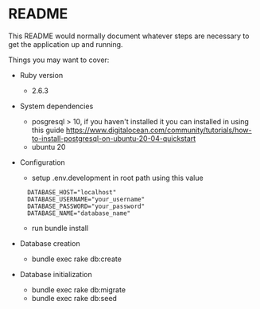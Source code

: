 # README

This README would normally document whatever steps are necessary to get the
application up and running.

Things you may want to cover:

* Ruby version
  - 2.6.3

* System dependencies
  - posgresql > 10, if you haven't installed it you can installed in using this guide https://www.digitalocean.com/community/tutorials/how-to-install-postgresql-on-ubuntu-20-04-quickstart
  - ubuntu 20

* Configuration
  - setup .env.development in root path using this value
  ```
    DATABASE_HOST="localhost"
    DATABASE_USERNAME="your_username"
    DATABASE_PASSWORD="your_password"
    DATABASE_NAME="database_name"
  ```
  - run bundle install

* Database creation
  - bundle exec rake db:create

* Database initialization
  - bundle exec rake db:migrate
  - bundle exec rake db:seed
